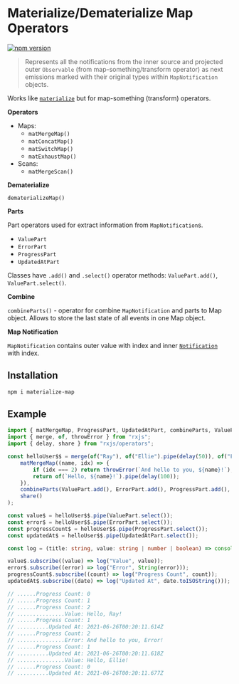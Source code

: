 # Materialize/Dematerialize Map Operators

[![npm version](https://badge.fury.io/js/materialize-map.svg)](https://badge.fury.io/js/materialize-map)

> Represents all the notifications from the inner source and projected outer `Observable` (from map-something/transform operator) as next emissions marked with their original types within `MapNotification` objects.

Works like [`materialize`](https://rxjs.dev/api/operators/materialize) but for map-something (transform) operators.

**Operators**

-   Maps:
    -   `matMergeMap()`
    -   `matConcatMap()`
    -   `matSwitchMap()`
    -   `matExhaustMap()`
-   Scans:
    -   `matMergeScan()`

**Dematerialize**

`dematerializeMap()`

**Parts**

Part operators used for extract information from `MapNotification`s.

-   `ValuePart`
-   `ErrorPart`
-   `ProgressPart`
-   `UpdatedAtPart`

Classes have `.add()` and `.select()` operator methods: `ValuePart.add()`, `ValuePart.select()`.

**Combine**

`combineParts()` - operator for combine `MapNotification` and parts to Map object. Allows to store the last state of all events in one Map object.

**Map Notification**

`MapNotification` contains outer value with index and inner [`Notification`](https://rxjs.dev/api/index/class/Notification) with index.

## Installation

```sh
npm i materialize-map
```

## Example

```ts
import { matMergeMap, ProgressPart, UpdatedAtPart, combineParts, ValuePart, ErrorPart } from "materialize-map";
import { merge, of, throwError } from "rxjs";
import { delay, share } from "rxjs/operators";

const helloUser$$ = merge(of("Ray"), of("Ellie").pipe(delay(50)), of("Error").pipe(delay(100))).pipe(
    matMergeMap((name, idx) => {
        if (idx === 2) return throwError(`And hello to you, ${name}!`);
        return of(`Hello, ${name}!`).pipe(delay(100));
    }),
    combineParts(ValuePart.add(), ErrorPart.add(), ProgressPart.add(), UpdatedAtPart.add()),
    share()
);

const value$ = helloUser$$.pipe(ValuePart.select());
const error$ = helloUser$$.pipe(ErrorPart.select());
const progressCount$ = helloUser$$.pipe(ProgressPart.select());
const updatedAt$ = helloUser$$.pipe(UpdatedAtPart.select());

const log = (title: string, value: string | number | boolean) => console.log(title.padStart(20, ".") + ": " + value);

value$.subscribe((value) => log("Value", value));
error$.subscribe((error) => log("Error", String(error)));
progressCount$.subscribe((count) => log("Progress Count", count));
updatedAt$.subscribe((date) => log("Updated At", date.toISOString()));

// ......Progress Count: 0
// ......Progress Count: 1
// ......Progress Count: 2
// ...............Value: Hello, Ray!
// ......Progress Count: 1
// ..........Updated At: 2021-06-26T00:20:11.614Z
// ......Progress Count: 2
// ...............Error: And hello to you, Error!
// ......Progress Count: 1
// ..........Updated At: 2021-06-26T00:20:11.618Z
// ...............Value: Hello, Ellie!
// ......Progress Count: 0
// ..........Updated At: 2021-06-26T00:20:11.677Z
```
